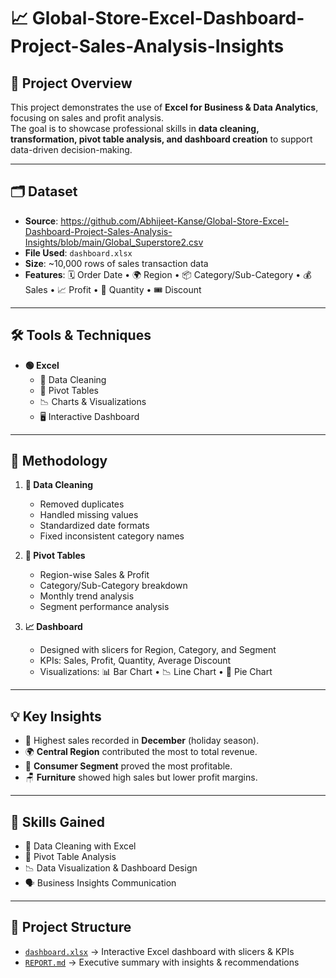 # 📈 Global-Store-Excel-Dashboard-Project-Sales-Analysis-Insights


## 📌 Project Overview  
This project demonstrates the use of **Excel for Business & Data Analytics**, focusing on sales and profit analysis.  
The goal is to showcase professional skills in **data cleaning, transformation, pivot table analysis, and dashboard creation** to support data-driven decision-making.  

---



## 🗂️ Dataset  
- **Source**: https://github.com/Abhijeet-Kanse/Global-Store-Excel-Dashboard-Project-Sales-Analysis-Insights/blob/main/Global_Superstore2.csv
- **File Used**: `dashboard.xlsx`  
- **Size**: ~10,000 rows of sales transaction data  
- **Features**: 🗓️ Order Date • 🌍 Region • 📦 Category/Sub-Category • 💰 Sales • 📈 Profit • 🔢 Quantity • 🎟️ Discount  

---

## 🛠️ Tools & Techniques  
- **🟢 Excel**  
  - 🧹 Data Cleaning  
  - 📑 Pivot Tables  
  - 📉 Charts & Visualizations  
  - 🖥️ Interactive Dashboard  

---

## 🔎 Methodology  
1. **🧹 Data Cleaning**  
   - Removed duplicates  
   - Handled missing values  
   - Standardized date formats  
   - Fixed inconsistent category names  

2. **📑 Pivot Tables**  
   - Region-wise Sales & Profit  
   - Category/Sub-Category breakdown  
   - Monthly trend analysis  
   - Segment performance analysis  

3. **📈 Dashboard**  
   - Designed with slicers for Region, Category, and Segment  
   - KPIs: Sales, Profit, Quantity, Average Discount  
   - Visualizations: 📊 Bar Chart • 📉 Line Chart • 🥧 Pie Chart  

---

## 💡 Key Insights  
- 📅 Highest sales recorded in **December** (holiday season).  
- 🌍 **Central Region** contributed the most to total revenue.  
- 👥 **Consumer Segment** proved the most profitable.  
- 🪑 **Furniture** showed high sales but lower profit margins.  

---

## 🎯 Skills Gained  
- 🧹 Data Cleaning with Excel  
- 📑 Pivot Table Analysis  
- 📉 Data Visualization & Dashboard Design  
- 🗣️ Business Insights Communication  


---

## 📂 Project Structure  
- [`dashboard.xlsx`](https://github.com/Abhijeet-Kanse/Global-Store-Excel-Dashboard-Project-Sales-Analysis-Insights/blob/main/dashboard.xlsx) → Interactive Excel dashboard with slicers & KPIs  
- [`REPORT.md`](https://github.com/Abhijeet-Kanse/Global-Store-Excel-Dashboard-Project-Sales-Analysis-Insights/blob/main/REPORT.md?plain=1) → Executive summary with insights & recommendations  
